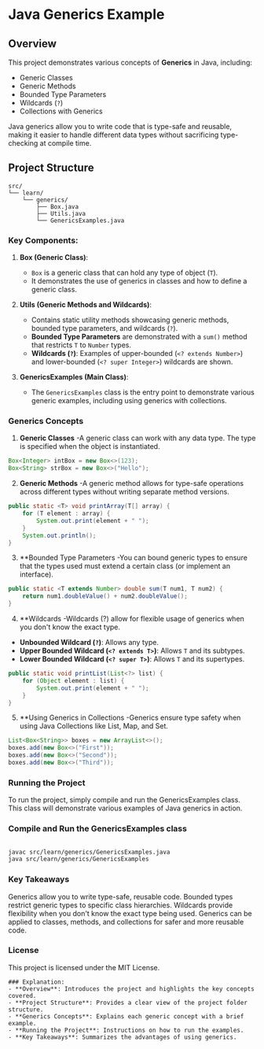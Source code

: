 # Java Generics Example

## Overview

This project demonstrates various concepts of **Generics** in Java, including:
- Generic Classes
- Generic Methods
- Bounded Type Parameters
- Wildcards (`?`)
- Collections with Generics

Java generics allow you to write code that is type-safe and reusable, making it easier to handle different data types without sacrificing type-checking at compile time.

## Project Structure

```plaintext
src/
└── learn/
    └── generics/
        ├── Box.java
        ├── Utils.java
        └── GenericsExamples.java
```

### Key Components:

1. **Box<T> (Generic Class)**:
    - `Box` is a generic class that can hold any type of object (`T`).
    - It demonstrates the use of generics in classes and how to define a generic class.

2. **Utils (Generic Methods and Wildcards)**:
    - Contains static utility methods showcasing generic methods, bounded type parameters, and wildcards (`?`).
    - **Bounded Type Parameters** are demonstrated with a `sum()` method that restricts `T` to `Number` types.
    - **Wildcards (`?`)**: Examples of upper-bounded (`<? extends Number>`) and lower-bounded (`<? super Integer>`) wildcards are shown.

3. **GenericsExamples (Main Class)**:
    - The `GenericsExamples` class is the entry point to demonstrate various generic examples, including using generics with collections.

### Generics Concepts
1. **Generic Classes**
    -A generic class can work with any data type. The type is specified when the object is instantiated.

```java
Box<Integer> intBox = new Box<>(123);
Box<String> strBox = new Box<>("Hello");
```
2. **Generic Methods**
    -A generic method allows for type-safe operations across different types without writing separate method versions.

```java
public static <T> void printArray(T[] array) {
    for (T element : array) {
        System.out.print(element + " ");
    }
    System.out.println();
}
```
3. **Bounded Type Parameters
    -You can bound generic types to ensure that the types used must extend a certain class (or implement an interface).

```java
public static <T extends Number> double sum(T num1, T num2) {
    return num1.doubleValue() + num2.doubleValue();
}
```
4. **Wildcards
    -Wildcards (?) allow for flexible usage of generics when you don't know the exact type.

- **Unbounded Wildcard (`?`)**: Allows any type.
- **Upper Bounded Wildcard (`<? extends T>`)**: Allows `T` and its subtypes.
- **Lower Bounded Wildcard (`<? super T>`)**: Allows `T` and its supertypes.

```java
public static void printList(List<?> list) {
    for (Object element : list) {
        System.out.print(element + " ");
    }
}
```
5. **Using Generics in Collections
    -Generics ensure type safety when using Java Collections like List, Map, and Set.

```java
List<Box<String>> boxes = new ArrayList<>();
boxes.add(new Box<>("First"));
boxes.add(new Box<>("Second"));
boxes.add(new Box<>("Third"));
```
### Running the Project
To run the project, simply compile and run the GenericsExamples class. This class will demonstrate various examples of Java generics in action.

### Compile and Run the GenericsExamples class
```bash

javac src/learn/generics/GenericsExamples.java
java src/learn/generics/GenericsExamples
```
### Key Takeaways
Generics allow you to write type-safe, reusable code.
Bounded types restrict generic types to specific class hierarchies.
Wildcards provide flexibility when you don't know the exact type being used.
Generics can be applied to classes, methods, and collections for safer and more reusable code.

### License
This project is licensed under the MIT License.

```vbnet
### Explanation:
- **Overview**: Introduces the project and highlights the key concepts covered.
- **Project Structure**: Provides a clear view of the project folder structure.
- **Generics Concepts**: Explains each generic concept with a brief example.
- **Running the Project**: Instructions on how to run the examples.
- **Key Takeaways**: Summarizes the advantages of using generics.
```
